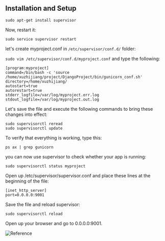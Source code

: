 ## Installation and Setup

`sudo apt-get install supervisor`

Now, restart it:

`sudo service supervisor restart`

let's create myproject.conf in `/etc/supervisor/conf.d/` folder:

`sudo vim /etc/supervisor/conf.d/myproject.conf` and type the following:

```shell
[program:myproject]
command=/bin/bash -c 'source /home/xuzhijiang/project/DjangoProject/bin/gunicorn_conf.sh'
directory=/home/xuzhijiang/
autostart=true
autorestart=true
stderr_logfile=/var/log/myproject.err.log
stdout_logfile=/var/log/myproject.out.log
```

Let's save the file and execute the following commands to bring these changes into effect:

```shell
sudo supervisorctl reread
sudo supervisorctl update
```

To verify that everything is working, type this:

`ps ax | grep gunicorn`

you can now use supervisor to check whether your app is running:

`sudo supervisorctl status myproject`

Open up /etc/supervisor/supervisor.conf and place these lines at the beginning of the file:

```shell
[inet_http_server]
port=0.0.0.0:9001
```

Save the file and reload supervisor:

`sudo supervisorctl reload`

Open up your browser and go to 0.0.0.0:9001. 

![Reference](http://rahmonov.me/posts/run-a-django-app-with-nginx-gunicorn-and-supervisor/)